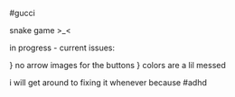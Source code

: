 #gucci

snake game >_<

in progress - current issues: 

} no arrow images for the buttons
} colors are a lil messed

i will get around to fixing it whenever because #adhd
